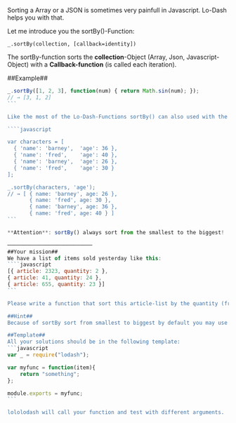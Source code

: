 Sorting a Array or a JSON is sometimes very painfull in Javascript. Lo-Dash helps you with that.

Let me introduce you the sortBy()-Function:

````_.sortBy(collection, [callback=identity])````

The sortBy-function sorts the **collection**-Object (Array, Json, Javascript-Object) with a **Callback-function** (is called each iteration).

##Example##

````javascript
_.sortBy([1, 2, 3], function(num) { return Math.sin(num); });
// → [3, 1, 2]
```

Like the most of the Lo-Dash-Functions sortBy() can also used with the "_.pluck" callback shorthand (http://lodash.com/docs#pluck).

````javascript

var characters = [
  { 'name': 'barney',  'age': 36 },
  { 'name': 'fred',    'age': 40 },
  { 'name': 'barney',  'age': 26 },
  { 'name': 'fred',    'age': 30 }
];

_.sortBy(characters, 'age');
// → [ { name: 'barney', age: 26 },
       { name: 'fred', age: 30 },
       { name: 'barney', age: 36 },
       { name: 'fred', age: 40 } ]
```

**Attention**: sortBy() always sort from the smallest to the biggest!

───────────────────────────
##Your mission##
We have a list of items sold yesterday like this:
````javascript
[{ article: 2323, quantity: 2 },
{ article: 41, quantity: 24 },
{ article: 655, quantity: 23 }]
```

Please write a function that sort this article-list by the quantity (from big to small).

##Hint##
Because of sortBy sort from smallest to biggest by default you may use a callback-function.

##Template##
All your solutions should be in the following template:
```javascript
var _ = require("lodash");

var myfunc = function(item){
    return "something";
};

module.exports = myfunc;
```

lololodash will call your function and test with different arguments.